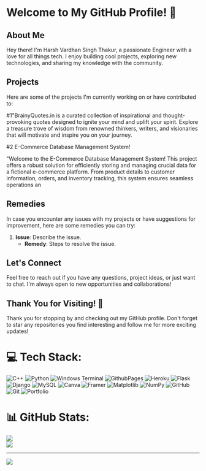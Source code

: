# Welcome to My GitHub Profile! 🚀

## About Me
Hey there! I'm Harsh Vardhan Singh Thakur, a passionate Engineer with a love for all things tech. I enjoy building cool projects, exploring new technologies, and sharing my knowledge with the community.

## Projects
Here are some of the projects I'm currently working on or have contributed to:


#1"BrainyQuotes.in is a curated collection of inspirational and thought-provoking quotes designed to ignite your mind and uplift your spirit. Explore a treasure trove of wisdom from renowned thinkers, writers, and visionaries that will motivate and inspire you on your journey.

#2 E-Commerce Database Management System!

"Welcome to the E-Commerce Database Management System! This project offers a robust solution for efficiently storing and managing crucial data for a fictional e-commerce platform. From product details to customer information, orders, and inventory tracking, this system ensures seamless operations an


## Remedies
In case you encounter any issues with my projects or have suggestions for improvement, here are some remedies you can try:
1. **Issue**: Describe the issue.
   - **Remedy**: Steps to resolve the issue.

## Let's Connect
Feel free to reach out if you have any questions, project ideas, or just want to chat. I'm always open to new opportunities and collaborations!

## Thank You for Visiting! 🙌
Thank you for stopping by and checking out my GitHub profile. Don't forget to star any repositories you find interesting and follow me for more exciting updates!






# 💻 Tech Stack:
![C++](https://img.shields.io/badge/c++-%2300599C.svg?style=for-the-badge&logo=c%2B%2B&logoColor=white) ![Python](https://img.shields.io/badge/python-3670A0?style=for-the-badge&logo=python&logoColor=ffdd54) ![Windows Terminal](https://img.shields.io/badge/Windows%20Terminal-%234D4D4D.svg?style=for-the-badge&logo=windows-terminal&logoColor=white) ![GithubPages](https://img.shields.io/badge/github%20pages-121013?style=for-the-badge&logo=github&logoColor=white) ![Heroku](https://img.shields.io/badge/heroku-%23430098.svg?style=for-the-badge&logo=heroku&logoColor=white) ![Flask](https://img.shields.io/badge/flask-%23000.svg?style=for-the-badge&logo=flask&logoColor=white) ![Django](https://img.shields.io/badge/django-%23092E20.svg?style=for-the-badge&logo=django&logoColor=white) ![MySQL](https://img.shields.io/badge/mysql-4479A1.svg?style=for-the-badge&logo=mysql&logoColor=white) ![Canva](https://img.shields.io/badge/Canva-%2300C4CC.svg?style=for-the-badge&logo=Canva&logoColor=white) ![Framer](https://img.shields.io/badge/Framer-black?style=for-the-badge&logo=framer&logoColor=blue) ![Matplotlib](https://img.shields.io/badge/Matplotlib-%23ffffff.svg?style=for-the-badge&logo=Matplotlib&logoColor=black) ![NumPy](https://img.shields.io/badge/numpy-%23013243.svg?style=for-the-badge&logo=numpy&logoColor=white) ![GitHub](https://img.shields.io/badge/github-%23121011.svg?style=for-the-badge&logo=github&logoColor=white) ![Git](https://img.shields.io/badge/git-%23F05033.svg?style=for-the-badge&logo=git&logoColor=white) ![Portfolio](https://img.shields.io/badge/Portfolio-%23000000.svg?style=for-the-badge&logo=firefox&logoColor=#FF7139)
# 📊 GitHub Stats:
![](https://github-readme-stats.vercel.app/api?username=Harsh30july&theme=onedark&hide_border=false&include_all_commits=true&count_private=true)<br/>
![](https://github-readme-streak-stats.herokuapp.com/?user=Harsh30july&theme=onedark&hide_border=false)<br/>

---
[![](https://visitcount.itsvg.in/api?id=Harsh30july&icon=8&color=5)](https://visitcount.itsvg.in)

<!-- Proudly created with GPRM ( https://gprm.itsvg.in ) -->
